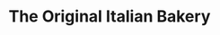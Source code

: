 ---
title: "The Original Italian Bakery"
url: /johnston/the-original-italian-bakery/
shop: bakery
---